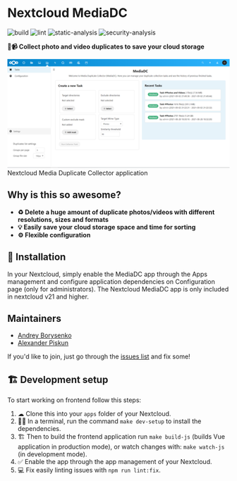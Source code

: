 # Nextcloud MediaDC

![build](https://github.com/andrey18106/mediadc/actions/workflows/build.yml/badge.svg)
![lint](https://github.com/andrey18106/mediadc/actions/workflows/lint.yml/badge.svg)
![static-analysis](https://github.com/andrey18106/mediadc/actions/workflows/static-analysis.yml/badge.svg)
![security-analysis](https://github.com/andrey18106/mediadc/actions/workflows/security-analysis.yml/badge.svg)

**📸📹 Collect photo and video duplicates to save your cloud storage**

![Home page](/screenshots/screenshot.png)
Nextcloud Media Duplicate Collector application

## Why is this so awesome?

* **♻ Delete a huge amount of duplicate photos/videos with different resolutions, sizes and formats**
* **💡 Easily save your cloud storage space and time for sorting**
* **⚙ Flexible configuration**

## 🚀 Installation

In your Nextcloud, simply enable the MediaDC app through the Apps management
and configure application dependencies on Configuration page (only for administrators).
The Nextcloud MediaDC app is only included in nextcloud v21 and higher.

## Maintainers

* [Andrey Borysenko](https://github.com/andrey18106)
* [Alexander Piskun](https://github.com/bigcat88)

If you'd like to join, just go through the [issues list](https://github.com/andrey18106/mediadc/issues) and fix some!

## 🏗 Development setup

To start working on frontend follow this steps:

1. ☁ Clone this into your `apps` folder of your Nextcloud.
1. 👩‍💻 In a terminal, run the command `make dev-setup` to install the dependencies.
1. 🏗 Then to build the frontend application run `make build-js` (builds Vue application in production mode), or watch changes with: `make watch-js` (in development mode).
1. ✅ Enable the app through the app management of your Nextcloud.
1. 💻 Fix easily linting issues with `npm run lint:fix`.
